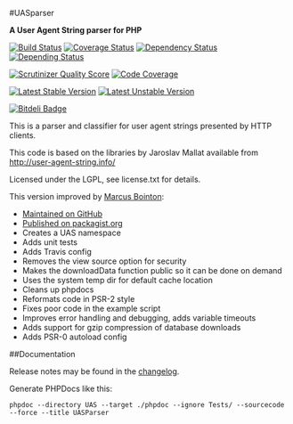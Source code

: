 #UASparser

**A User Agent String parser for PHP**

[![Build Status](https://travis-ci.org/Synchro/UASparser.png?branch=master)](https://travis-ci.org/Synchro/UASparser)
[![Coverage Status](https://coveralls.io/repos/Synchro/UASparser/badge.png?branch=master)](https://coveralls.io/r/Synchro/UASparser?branch=master)
[![Dependency Status](https://www.versioneye.com/php/Synchro:UASparser/dev-master/badge.png)](https://www.versioneye.com/php/Synchro:UASparser/dev-master)
[![Depending Status](http://depending.in/Synchro/UASparser.png)](http://depending.in/Synchro/UASparser)

[![Scrutinizer Quality Score](https://scrutinizer-ci.com/g/Synchro/UASparser/badges/quality-score.png?s=0fb01793b5e8a32d39d659ffa122b1ea0c525b0e)](https://scrutinizer-ci.com/g/Synchro/UASparser/)
[![Code Coverage](https://scrutinizer-ci.com/g/Synchro/UASparser/badges/coverage.png?s=57c1f76304ab8d9a53bed5188a06711db5327fdd)](https://scrutinizer-ci.com/g/Synchro/UASparser/)

[![Latest Stable Version](https://poser.pugx.org/Synchro/UASparser/v/stable.png)](https://packagist.org/packages/Synchro/UASparser)
[![Latest Unstable Version](https://poser.pugx.org/Synchro/UASparser/v/unstable.png)](https://packagist.org/packages/Synchro/UASparser)

[![Bitdeli Badge](https://d2weczhvl823v0.cloudfront.net/Synchro/uasparser/trend.png)](https://bitdeli.com/free "Bitdeli Badge")

This is a parser and classifier for user agent strings presented by HTTP clients.

This code is based on the libraries by Jaroslav Mallat available from http://user-agent-string.info/

Licensed under the LGPL, see license.txt for details.

This version improved by [Marcus Bointon](https://github.com/Synchro):

* [Maintained on GitHub](https://github.com/Synchro/UASparser)
* [Published on packagist.org](https://packagist.org/packages/synchro/uasparser)
* Creates a UAS namespace
* Adds unit tests
* Adds Travis config
* Removes the view source option for security
* Makes the downloadData function public so it can be done on demand
* Uses the system temp dir for default cache location
* Cleans up phpdocs
* Reformats code in PSR-2 style
* Fixes poor code in the example script
* Improves error handling and debugging, adds variable timeouts
* Adds support for gzip compression of database downloads
* Adds PSR-0 autoload config

##Documentation

Release notes may be found in the [changelog](changelog.md).

Generate PHPDocs like this:

```
phpdoc --directory UAS --target ./phpdoc --ignore Tests/ --sourcecode --force --title UASParser
```
